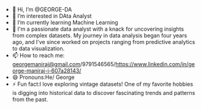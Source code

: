 - 👋 Hi, I’m @GEORGE-DA
- 👀 I’m interested in DAta Analyst
- 🌱 I’m currently learning Machine Learning
- 💞️ I'm a passionate data analyst with a knack for uncovering insights from complex datasets. My journey in data analysis began four years ago, and I've since worked on projects ranging from predictive analytics to data visualization.
- 📫 How to reach me: georgemaniraj@gmail.com/9791546565/https://www.linkedin.com/in/george-maniraj-j-607a28143/
- 😄 Pronouns:He/ George
- ⚡ Fun fact:I love exploring vintage datasets! One of my favorite hobbies is digging into historical data to discover fascinating trends and patterns from the past.


<!---
GEORGE-DA/GEORGE-DA is a ✨ special ✨ repository because its `README.md` (this file) appears on your GitHub profile.
You can click the Preview link to take a look at your changes.
--->
